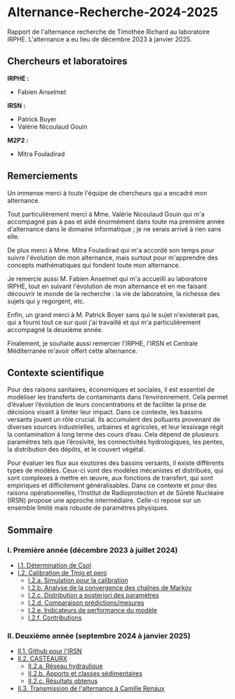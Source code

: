 # Alternance-Recherche-2024-2025
Rapport de l'alternance recherche de Timothée Richard au laboratoire IRPHE. L'alternance a eu lieu de décembre 2023 à janvier 2025.

## Chercheurs et laboratoires

**IRPHE :**

- Fabien Anselmet

**IRSN :**

- Patrick Boyer
- Valérie Nicoulaud Gouin

**M2P2 :**

- Mitra Fouladirad

## Remerciements

Un immense merci à toute l'équipe de chercheurs qui a encadré mon alternance. 

Tout particulièrement merci à Mme. Valérie Nicoulaud Gouin qui m'a accompagné pas à pas et aidé énormément dans toute ma première année d'alternance dans le domaine informatique ; je ne serais arrivé à rien sans elle.

De plus merci à Mme. Mitra Fouladirad qui m'a accordé son temps pour suivre l'évolution de mon alternance, mais surtout pour m'apprendre des concepts mathématiques qui fondent toute mon alternance.

Je remercie aussi M. Fabien Anselmet qui m'a accueilli au laboratoire IRPHE, tout en suivant l'évolution de mon alternance et en me faisant découvrir le monde de la recherche : la vie de laboratoire, la richesse des sujets qui y regorgent, etc.

Enfin, un grand merci à M. Patrick Boyer sans qui le sujet n'existerait pas, qui a fourni tout ce sur quoi j'ai travaillé et qui m'a particulièrement accompagné la deuxième année.

Finalement, je souhaite aussi remercier l'IRPHE, l'IRSN et Centrale Méditerranée m'avoir offert cette alternance.

## Contexte scientifique

Pour des raisons sanitaires, économiques et sociales, il est essentiel de modéliser les transferts de contaminants dans l’environnement. Cela permet d’évaluer l’évolution de leurs concentrations et de faciliter la prise de décisions visant à limiter leur impact. Dans ce contexte, les bassins versants jouent un rôle crucial. Ils accumulent des polluants provenant de diverses sources industrielles, urbaines et agricoles, et leur lessivage régit la contamination à long terme des cours d’eau. Cela dépend de plusieurs paramètres tels que l’érosivité, les connectivités hydrologiques, les pentes, la distribution des dépôts, et le couvert végétal.

Pour évaluer les flux aux exutoires des bassins versants, il existe différents types de modèles. Ceux-ci vont des modèles mécanistes et distribués, qui sont complexes à mettre en œuvre, aux fonctions de transfert, qui sont empiriques et difficilement généralisables. Dans ce contexte et pour des raisons opérationnelles, l’Institut de Radioprotection et de Sûreté Nucléaire (IRSN) propose une approche intermédiaire. Celle-ci repose sur un ensemble limité mais robuste de paramètres physiques.

## Sommaire

### I. Première année (décembre 2023 à juillet 2024)
- [I.1. Détermination de Csol](https://github.com/TimotheeRichard/Alternance-Recherche-2024-2025/tree/I.1.-Détermination-de-Csol)
- [I.2. Calibration de Tmig et pero](https://github.com/TimotheeRichard/Alternance-Recherche-2024-2025/tree/I.2.-Calibration-de-Tmig-et-pero)
  - [I.2.a. Simulation pour la calibration](https://github.com/TimotheeRichard/Alternance-Recherche-2024-2025/tree/I.2.a.-Simultation-pour-la-calibration)
  - [I.2.b. Analyse de la convergence des chaînes de Markov](https://github.com/TimotheeRichard/Alternance-Recherche-2024-2025/tree/I.2.b.-Analyse-de-la-convergence-des-chaînes-de-Markov)
  - [I.2.c. Distribution a posteriori des paramètres](https://github.com/TimotheeRichard/Alternance-Recherche-2024-2025/tree/I.2.c.-Distribution-a-posteriori-des-paramètres)
  - [I.2.d. Comparaison prédictions/mesures](https://github.com/TimotheeRichard/Alternance-Recherche-2024-2025/tree/I.2.d.-Comparaison-prédictions/mesures)
  - [I.2.e. Indicateurs de performance du modèle](https://github.com/TimotheeRichard/Alternance-Recherche-2024-2025/tree/I.2.e.-Indicateurs-de-performance-du-modèle)
  - [I.2.f. Contributions](https://github.com/TimotheeRichard/Alternance-Recherche-2024-2025/tree/I.2.f.-Contributions)

### II. Deuxième année (septembre 2024 à janvier 2025)
- [II.1. Github pour l'IRSN](https://github.com/TimotheeRichard/Alternance-Recherche-2024-2025/tree/II.2.-CASTEAURX)
- [II.2. CASTEAURX](https://github.com/TimotheeRichard/Alternance-Recherche-2024-2025/tree/II.2.-CASTEAURX)
  - [II.2.a. Réseau hydraulique](https://github.com/TimotheeRichard/Alternance-Recherche-2024-2025/tree/II.2.a.-Réseau-hydraulique)
  - [II.2.b. Apports et classes sédimentaires](https://github.com/TimotheeRichard/Alternance-Recherche-2024-2025/tree/II.2.b.-Apports-et-classes-sédimentaires)
  - [II.2.c. Résultats obtenus](https://github.com/TimotheeRichard/Alternance-Recherche-2024-2025/tree/II.2.c.-Résultats-obtenus)
- [II.3. Transmission de l'alternance à Camille Renaux](https://github.com/TimotheeRichard/Alternance-Recherche-2024-2025/tree/II.3.-Transmission-de-l'alternance-à-Camille-Renaux)
